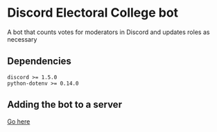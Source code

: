 # Discord Electoral College bot
A bot that counts votes for moderators in Discord and updates roles as necessary

## Dependencies
    discord >= 1.5.0
    python-dotenv >= 0.14.0

## Adding the bot to a server
[Go here](https://discord.com/api/oauth2/authorize?client_id=763917750233858068&permissions=335752240&scope=bot)